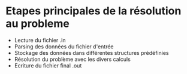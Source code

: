 # Etapes principales de la résolution au probleme

* Lecture du fichier .in
* Parsing des données du fichier d'entrée
* Stockage des données dans différentes structures prédéfinies
* Résolution du problème avec les divers calculs
* Ecriture du fichier final .out